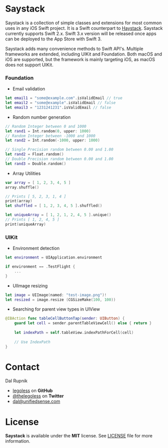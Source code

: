 # Saystack

Saystack is a collection of simple classes and extensions for most common uses in any iOS Swift project. It is a Swift counterpart to [Haystack](https://github.com/legoless/Haystack). Saystack currently supports Swift 2.x. Swift 3.x version will be released once apps can be deployed to the App Store with Swift 3.

Saystack adds many convenience methods to Swift API's. Multiple frameworks are extended, including UIKit and Foundation. Both macOS and iOS are supported, but the framework is mainly targeting iOS, as macOS does not support UIKit.

### Foundation

- Email validation

```swift
let email1 = "some@example.com".isValidEmail // true
let email2 = "some@example".isValidEmail // false
let email3 = "1231241231".isValidEmail // false
```

- Random number generation

```swift
// Random Integer between 0 and 1000
let rand1 = Int.random(0, upper: 1000)
// Random Integer between -1000 and 1000
let rand2 = Int.random(-1000, upper: 1000)

// Single Precision random between 0.00 and 1.00
let rand2 = Float.random()
// Double Precision random between 0.00 and 1.00
let rand3 = Double.random()
```

- Array Utilities

```swift
var array = [ 1, 2, 3, 4, 5 ]
array.shuffle()

// Prints [ 5, 2, 3, 1, 4 ]
print(array)
let shuffled = [ 1, 2, 3, 4, 5 ].shuffled()

let uniqueArray = [ 1, 2, 1, 2, 4, 5 ].unique()
// Prints [ 1, 2, 4, 5 ]
print(uniqueArray)
```

### UIKit

- Environment detection

```swift
let environment = UIApplication.environment

if environment == .TestFlight {
    ...
}
```

- UIImage resizing

```swift
let image = UIImage(named: "test-image.png")!
let resized = image.resize (CGSizeMake(100, 100))
```

- Searching for parent view types in UIView

```swift
@IBAction func tableCellButtonTap(sender: UIButton) {
    guard let cell = sender.parentTableViewCell() else { return }
    
    let indexPath = self.tableView.indexPathForCell(cell)
    
    // Use IndexPath
}
```

Contact
======

Dal Rupnik

- [legoless](https://github.com/legoless) on **GitHub**
- [@thelegoless](https://twitter.com/thelegoless) on **Twitter**
- [dal@unifiedsense.com](mailto:dal@unifiedsense.com)

License
======

**Saystack** is available under the **MIT** license. See [LICENSE](https://github.com/Legoless/Saystack/blob/master/LICENSE) file for more information.
